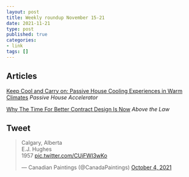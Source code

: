 ```yaml
---
layout: post
title: Weekly roundup November 15-21
date: 2021-11-21
type: post
published: true
categories:
- link
tags: []
---
```


## Articles

[Keep Cool and Carry on: Passive House Cooling Experiences in Warm Climates](https://passivehouseaccelerator.com/articles/keep-cool-and-carry-on-passivhaus-cooling-experiences-in-warm-climates "Keep Cool and Carry on: Passive House Cooling Experiences in Warm Climates, By Oliver Style") *Passive House Accelerator*

[Why The Time For Better Contract Design Is Now](https://abovethelaw.com/2021/09/why-the-time-for-better-contract-design-is-now/ "Why The Time For Better Contract Design Is Now. by Olga G Mack") *Above the Law*

## Tweet

<blockquote class="twitter-tweet" data-dnt="true"><p lang="es" dir="ltr">Calgary, Alberta<br>E.J. Hughes<br>1957 <a href="https://t.co/CUiFWI3wKo">pic.twitter.com/CUiFWI3wKo</a></p>&mdash; Canadian Paintings (@CanadaPaintings) <a href="https://twitter.com/CanadaPaintings/status/1445006789565636614?ref_src=twsrc%5Etfw">October 4, 2021</a></blockquote> <script async src="https://platform.twitter.com/widgets.js" charset="utf-8"></script>
